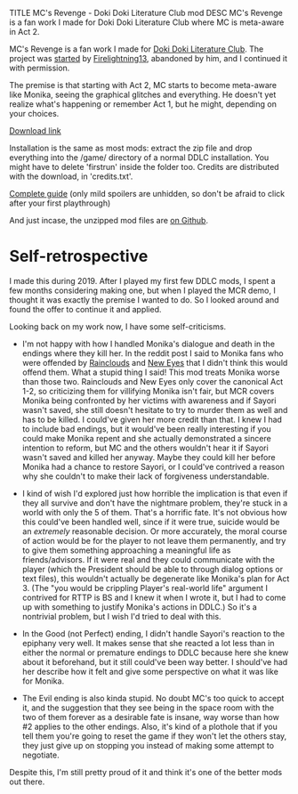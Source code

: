 TITLE MC's Revenge - Doki Doki Literature Club mod
DESC MC's Revenge is a fan work I made for Doki Doki Literature Club where MC is meta-aware in Act 2.

MC's Revenge is a fan work I made for [Doki Doki Literature Club](/reviews/ddlc). The project was [started](https://github.com/firelightning13/DDLC-MCRevengeMod) by [Firelightning13](https://reddit.com/u/firelightning13), abandoned by him, and I continued it with permission.

The premise is that starting with Act 2, MC starts to become meta-aware like Monika, seeing the graphical glitches and everything. He doesn't yet realize what's happening or remember Act 1, but he might, depending on your choices.

[Download link](MCs_Revenge.zip)

Installation is the same as most mods: extract the zip file and drop everything into the /game/ directory of a normal DDLC installation. You might have to delete 'firstrun' inside the folder too. Credits are distributed with the download, in 'credits.txt'.

[Complete guide](guide) (only mild spoilers are unhidden, so don't be afraid to click after your first playthrough)

And just incase, the unzipped mod files are [on Github](https://github.com/yujiri8/mcr).

# Self-retrospective

I made this during 2019. After I played my first few DDLC mods, I spent a few months considering making one, but when I played the MCR demo, I thought it was exactly the premise I wanted to do. So I looked around and found the offer to continue it and applied.

Looking back on my work now, I have some self-criticisms.

* <span class="spoiler">I'm not happy with how I handled Monika's dialogue and death in the endings where they kill her. In the reddit post I said to Monika fans who were offended by [Rainclouds](/reviews/ddlc_mods/rainclouds) and [New Eyes](/reviews/ddlc_mods/new_eyes) that I didn't think this would offend them. What a stupid thing I said! This mod treats Monika worse than those two. Rainclouds and New Eyes only cover the canonical Act 1-2, so criticizing them for villifying Monika isn't fair, but MCR covers Monika being confronted by her victims with awareness and if Sayori wasn't saved, she still doesn't hesitate to try to murder them as well and has to be killed. I could've given her more credit than that. I knew I had to include bad endings, but it would've been really interesting if you could make Monika repent and she actually demonstrated a sincere intention to reform, but MC and the others wouldn't hear it if Sayori wasn't saved and killed her anyway. Maybe they could kill her before Monika had a chance to restore Sayori, or I could've contrived a reason why she couldn't to make their lack of forgiveness understandable.</span>

* <span class="spoiler">I kind of wish I'd explored just how horrible the implication is that even if they all survive and don't have the nightmare problem, they're stuck in a world with only the 5 of them. That's a horrific fate. It's not obvious how this could've been handled well, since if it were true, suicide would be an *extremely* reasonable decision. Or more accurately, the moral course of action would be for the player to not leave them permanently, and try to give them something approaching a meaningful life as friends/advisors. If it were real and they could communicate with the player (which the President should be able to through dialog options or text files), this wouldn't actually be degenerate like Monika's plan for Act 3. (The "you would be crippling Player's real-world life" argument I contrived for RTTP is BS and I knew it when I wrote it, but I had to come up with something to justify Monika's actions in DDLC.) So it's a nontrivial problem, but I wish I'd tried to deal with this.</span>

* <span class="spoiler">In the Good (not Perfect) ending, I didn't handle Sayori's reaction to the epiphany very well. It makes sense that she reacted a lot less than in either the normal or premature endings to DDLC because here she knew about it beforehand, but it still could've been way better. I should've had her describe how it felt and give some perspective on what it was like for Monika.</span>

* <span class="spoiler">The Evil ending is also kinda stupid. No doubt MC's too quick to accept it, and the suggestion that they see being in the space room with the two of them forever as a desirable fate is insane, way worse than how #2 applies to the other endings. Also, it's kind of a plothole that if you tell them you're going to reset the game if they won't let the others stay, they just give up on stopping you instead of making some attempt to negotiate.</span>

Despite this, I'm still pretty proud of it and think it's one of the better mods out there.

